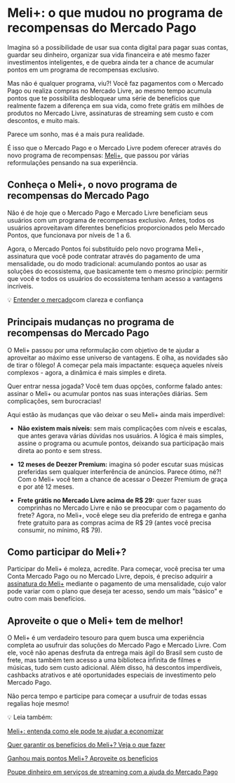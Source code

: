 # Meli+: o que mudou no programa de recompensas do Mercado Pago

Imagina só a possibilidade de usar sua conta digital para pagar suas contas, guardar seu dinheiro, organizar sua vida financeira e até mesmo fazer investimentos inteligentes, e de quebra ainda ter a chance de acumular pontos em um programa de recompensas exclusivo.

Mas não é qualquer programa, viu?! Você faz pagamentos com o Mercado Pago ou realiza compras no Mercado Livre, ao mesmo tempo acumula pontos que te possibilita desbloquear uma série de benefícios que realmente fazem a diferença em sua vida, como frete grátis em milhões de produtos no Mercado Livre, assinaturas de streaming sem custo e com descontos, e muito mais.

Parece um sonho, mas é a mais pura realidade.

É isso que o Mercado Pago e o Mercado Livre podem oferecer através do novo programa de recompensas: [Meli+](https://meubolso.mercadopago.com.br/mercado-pontos-entenda-como-usar-e-aproveite-os-beneficios), que passou por várias reformulações pensando na sua experiência.

## Conheça o Meli+, o novo programa de recompensas do Mercado Pago

Não é de hoje que o Mercado Pago e Mercado Livre beneficiam seus usuários com um programa de recompensas exclusivo. Antes, todos os usuários aproveitavam diferentes benefícios proporcionados pelo Mercado Pontos, que funcionava por níveis de 1 a 6.

Agora, o Mercado Pontos foi substituído pelo novo programa Meli+, assinatura que você pode contratar através do pagamento de uma mensalidade, ou do modo tradicional: acumulando pontos ao usar as soluções do ecossistema, que basicamente tem o mesmo princípio: permitir que você e todos os usuários do ecossistema tenham acesso a vantagens incríveis.

💡 [Entender o mercado](https://meubolso.mercadopago.com.br/guia-para-entender-o-mercado)com clareza e confiança

## Principais mudanças no programa de recompensas do Mercado Pago

O Meli+ passou por uma reformulação com objetivo de te ajudar a aproveitar ao máximo esse universo de vantagens. E olha, as novidades são de tirar o fôlego! A começar pela mais impactante: esqueça aqueles níveis complexos - agora, a dinâmica é mais simples e direta.

Quer entrar nessa jogada? Você tem duas opções, conforme falado antes: assinar o Meli+ ou acumular pontos nas suas interações diárias. Sem complicações, sem burocracias!

Aqui estão às mudanças que vão deixar o seu Meli+ ainda mais imperdível:

- **Não existem mais níveis:** sem mais complicações com níveis e escalas, que antes gerava várias dúvidas nos usuários. A lógica é mais simples, assine o programa ou acumule pontos, deixando sua participação mais direta ao ponto e sem stress.

- **12 meses de Deezer Premium:** imagina só poder escutar suas músicas preferidas sem qualquer interferência de anúncios. Parece ótimo, né?! Com o Meli+ você tem a chance de acessar o Deezer Premium de graça e por até 12 meses.

- **Frete grátis no Mercado Livre acima de R$ 29:** quer fazer suas comprinhas no Mercado Livre e não se preocupar com o pagamento do frete? Agora, no Meli+, você elege seu dia preferido de entrega e ganha frete gratuito para as compras acima de R$ 29 (antes você precisa consumir, no mínimo, R$ 79). 

## Como participar do Meli+?

Participar do Meli+ é moleza, acredite. Para começar, você precisa ter uma Conta Mercado Pago ou no Mercado Livre, depois, é preciso adquirir a [assinatura do Meli+](https://conteudo.mercadopago.com.br/nivel-6-mercado-pontos) mediante o pagamento de uma mensalidade, cujo valor pode variar com o plano que deseja ter acesso, sendo um mais "básico" e outro com mais benefícios.

## Aproveite o que o Meli+ tem de melhor!

O Meli+ é um verdadeiro tesouro para quem busca uma experiência completa ao usufruir das soluções do Mercado Pago e Mercado Livre. Com ele, você não apenas desfruta da entrega mais ágil do Brasil sem custo de frete, mas também tem acesso a uma biblioteca infinita de filmes e músicas, tudo sem custo adicional. Além disso, há descontos imperdíveis, cashbacks atrativos e até oportunidades especiais de investimento pelo Mercado Pago.

Não perca tempo e participe para começar a usufruir de todas essas regalias hoje mesmo!

💡 Leia também:

[Meli+: entenda como ele pode te ajudar a economizar](https://meubolso.mercadopago.com.br/vantagens-do-mercado-pontos)

[Quer garantir os benefícios do Meli+? Veja o que fazer](https://meubolso.mercadopago.com.br/nivel-mercado-pontos)

[Ganhou mais pontos Meli+? Aproveite os benefícios](https://meubolso.mercadopago.com.br/mercado-pontos-como-aproveitar-beneficios)

[Poupe dinheiro em serviços de streaming com a ajuda do Mercado Pago](https://meubolso.mercadopago.com.br/servicos-de-streaming-mercado-pontos?hs_preview=CFZbPGGt-122370581074)[](https://meubolso.mercadopago.com.br/ultrapasse-mercado-pago)